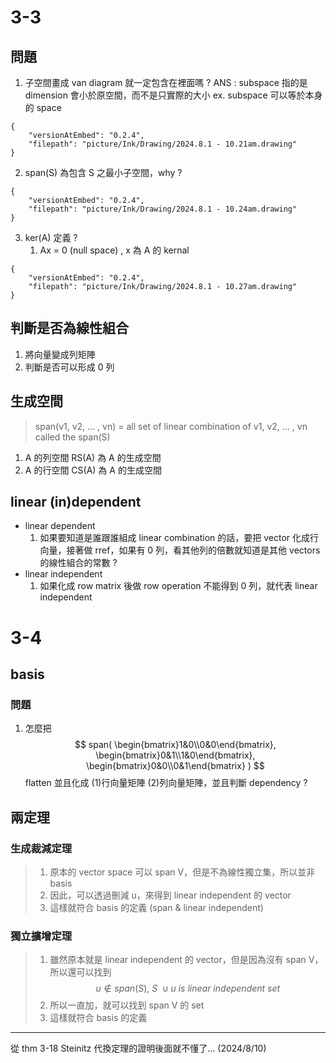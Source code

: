 # 3-3
## 問題
1. 子空間畫成 van diagram 就一定包含在裡面嗎 ?
	ANS : subspace 指的是 dimension 會小於原空間，而不是只實際的大小  ex. subspace 可以等於本身的 space

```handdrawn-ink
{
	"versionAtEmbed": "0.2.4",
	"filepath": "picture/Ink/Drawing/2024.8.1 - 10.21am.drawing"
}
```

2. span(S) 為包含 S 之最小子空間，why ?

```handdrawn-ink
{
	"versionAtEmbed": "0.2.4",
	"filepath": "picture/Ink/Drawing/2024.8.1 - 10.24am.drawing"
}
```

3. ker(A) 定義 ?
	1. Ax = 0 (null space) , x 為 A 的 kernal
		
```handdrawn-ink
{
	"versionAtEmbed": "0.2.4",
	"filepath": "picture/Ink/Drawing/2024.8.1 - 10.27am.drawing"
}
```

## 判斷是否為線性組合
1. 將向量變成列矩陣
2. 判斷是否可以形成 0 列
## 生成空間
> span(v1, v2, ... , vn) = all set of linear combination of v1, v2, ... , vn called the span(S)
1. A 的列空間 RS(A) 為 A 的生成空間
2. A 的行空間 CS(A) 為 A 的生成空間
## linear (in)dependent
- linear dependent
	1. 如果要知道是誰跟誰組成 linear combination 的話，要把 vector 化成行向量，接著做 rref，如果有 0 列，看其他列的倍數就知道是其他 vectors 的線性組合的常數 ?
- linear independent
	1. 如果化成 row matrix 後做 row operation 不能得到 0 列，就代表 linear independent
# 3-4
## basis
### 問題
1. 怎麼把 
$$
span(
\begin{bmatrix}1&0\\0&0\end{bmatrix},
\begin{bmatrix}0&1\\1&0\end{bmatrix},
\begin{bmatrix}0&0\\0&1\end{bmatrix}
)
$$
flatten 並且化成 (1)行向量矩陣 (2)列向量矩陣，並且判斷 dependency ?
## 兩定理
### 生成裁減定理
> 1. 原本的 vector space 可以 span V，但是不為線性獨立集，所以並非 basis
> 2. 因此，可以透過刪減 u，來得到 linear independent 的 vector
> 3. 這樣就符合 basis 的定義 (span & linear independent)
### 獨立擴增定理
> 1. 雖然原本就是 linear independent 的 vector，但是因為沒有 span V，所以還可以找到 $$u\not\in span(S),\: S\:\cup u\:is\: linear\:independent\:set$$
> 2. 所以一直加，就可以找到 span V 的 set
> 3. 這樣就符合 basis 的定義
---
從 thm 3-18 Steinitz 代換定理的證明後面就不懂了... (2024/8/10)